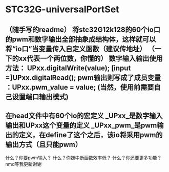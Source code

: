 # STC32G-universalPortSet
（随手写的readme）
将stc32G12k128的60个io口的pwm和数字输出全部抽象成结构体，这样就可以将“io口”当变量传入自定义函数（建议传地址）
（一下的xx代表一个两位数，你懂的）
数字输入输出使用方法： UPxx.digitalWrite(value);  [input =]UPxx.digitalRead();
pwm输出则写成了成员变量 ：UPxx.pwm_value = value;
(当然，使用前需要自己设置端口输出模式)
-----------------
在head文件中有60个io的宏定义
_UPxx_是数字输入输出和UPxx这个变量的定义
_UPxx_pwm_是pwm输出的定义，在define了这个之后，该io将采用pwm的输出方式（且只能pwm）
-----------------------
什么？你要pwm输入？
什么？你嫌中断函数效率低？
什么？你还要更多功能？
nmd等我更新谢谢
